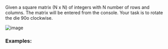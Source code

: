 Given a square matrix (N x N) of integers with N number of rows and columns. The matrix will be entered from the console. Your task is to rotate the die 90o clockwise.

![image](https://user-images.githubusercontent.com/45227327/221917908-56f3a857-e22b-4a12-8259-4c5f08a54a4d.png)

### Examples: 

